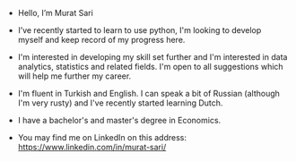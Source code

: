 - Hello, I’m Murat Sari
- I’ve recently started to learn to use python, I'm looking to develop myself and keep record of my progress here.
- I'm interested in developing my skill set further and I'm interested in data analytics, statistics and related fields. I'm open to all suggestions which will help me further my career.
- I'm fluent in Turkish and English. I can speak a bit of Russian (although I'm very rusty) and I've recently started learning Dutch.
- I have a bachelor's and master's degree in Economics.


- You may find me on LinkedIn on this address: https://www.linkedin.com/in/murat-sari/


<!---
sarimurat8/sarimurat8 is a ✨ special ✨ repository because its `README.md` (this file) appears on your GitHub profile.
You can click the Preview link to take a look at your changes.
--->
